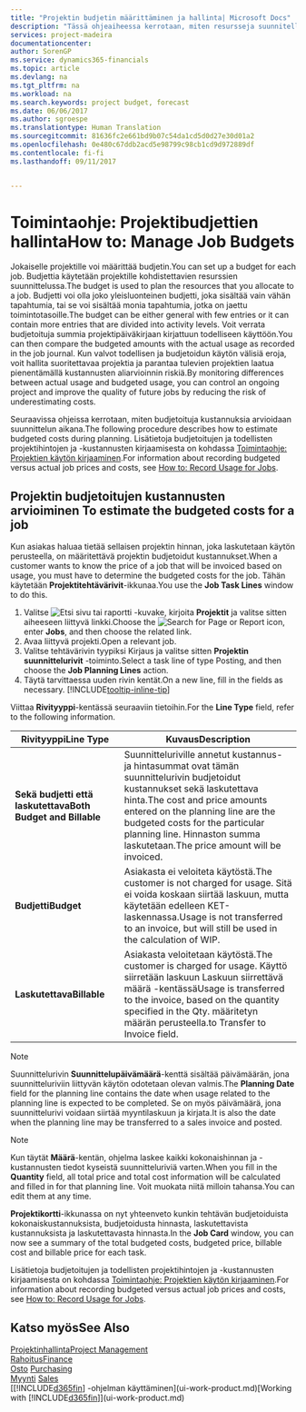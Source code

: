 ```yaml
---
title: "Projektin budjetin määrittäminen ja hallinta| Microsoft Docs"
description: "Tässä ohjeaiheessa kerrotaan, miten resursseja suunnitellaan ja ennakoidaan sekä miten projektin kustannukset määritetään kullekin projektille."
services: project-madeira
documentationcenter: 
author: SorenGP
ms.service: dynamics365-financials
ms.topic: article
ms.devlang: na
ms.tgt_pltfrm: na
ms.workload: na
ms.search.keywords: project budget, forecast
ms.date: 06/06/2017
ms.author: sgroespe
ms.translationtype: Human Translation
ms.sourcegitcommit: 81636fc2e661bd9b07c54da1cd5d0d27e30d01a2
ms.openlocfilehash: 0e480c67ddb2acd5e98799c98cb1cd9d972889df
ms.contentlocale: fi-fi
ms.lasthandoff: 09/11/2017


---
```

# <a name="how-to-manage-job-budgets"></a><span data-ttu-id="c1008-103">Toimintaohje: Projektibudjettien hallinta</span><span class="sxs-lookup"><span data-stu-id="c1008-103">How to: Manage Job Budgets</span></span>
<span data-ttu-id="c1008-104">Jokaiselle projektille voi määrittää budjetin.</span><span class="sxs-lookup"><span data-stu-id="c1008-104">You can set up a budget for each job.</span></span> <span data-ttu-id="c1008-105">Budjettia käytetään projektille kohdistettavien resurssien suunnittelussa.</span><span class="sxs-lookup"><span data-stu-id="c1008-105">The budget is used to plan the resources that you allocate to a job.</span></span> <span data-ttu-id="c1008-106">Budjetti voi olla joko yleisluonteinen budjetti, joka sisältää vain vähän tapahtumia, tai se voi sisältää monia tapahtumia, jotka on jaettu toimintotasoille.</span><span class="sxs-lookup"><span data-stu-id="c1008-106">The budget can be either general with few entries or it can contain more entries that are divided into activity levels.</span></span> <span data-ttu-id="c1008-107">Voit verrata budjetoituja summia projektipäiväkirjaan kirjattuun todelliseen käyttöön.</span><span class="sxs-lookup"><span data-stu-id="c1008-107">You can then compare the budgeted amounts with the actual usage as recorded in the job journal.</span></span> <span data-ttu-id="c1008-108">Kun valvot todellisen ja budjetoidun käytön välisiä eroja, voit hallita suoritettavaa projektia ja parantaa tulevien projektien laatua pienentämällä kustannusten aliarvioinnin riskiä.</span><span class="sxs-lookup"><span data-stu-id="c1008-108">By monitoring differences between actual usage and budgeted usage, you can control an ongoing project and improve the quality of future jobs by reducing the risk of underestimating costs.</span></span>

<span data-ttu-id="c1008-109">Seuraavissa ohjeissa kerrotaan, miten budjetoituja kustannuksia arvioidaan suunnittelun aikana.</span><span class="sxs-lookup"><span data-stu-id="c1008-109">The following procedure describes how to estimate budgeted costs during planning.</span></span> <span data-ttu-id="c1008-110">Lisätietoja budjetoitujen ja todellisten projektihintojen ja -kustannusten kirjaamisesta on kohdassa [Toimintaohje: Projektien käytön kirjaaminen](projects-how-record-job-usage.md).</span><span class="sxs-lookup"><span data-stu-id="c1008-110">For information about recording budgeted versus actual job prices and costs, see [How to: Record Usage for Jobs](projects-how-record-job-usage.md).</span></span>  

## <span data-ttu-id="c1008-111"><a name="JobBudgetCosts"></a> Projektin budjetoitujen kustannusten arvioiminen</span><span class="sxs-lookup"><span data-stu-id="c1008-111"><a name="JobBudgetCosts"></a> To estimate the budgeted costs for a job</span></span>
<span data-ttu-id="c1008-112">Kun asiakas haluaa tietää sellaisen projektin hinnan, joka laskutetaan käytön perusteella, on määritettävä projektin budjetoidut kustannukset.</span><span class="sxs-lookup"><span data-stu-id="c1008-112">When a customer wants to know the price of a job that will be invoiced based on usage, you must have to determine the budgeted costs for the job.</span></span> <span data-ttu-id="c1008-113">Tähän käytetään **Projektitehtävärivit**-ikkunaa.</span><span class="sxs-lookup"><span data-stu-id="c1008-113">You use the **Job Task Lines** window to do this.</span></span>

1. <span data-ttu-id="c1008-114">Valitse ![Etsi sivu tai raportti](media/ui-search/search_small.png "Etsi sivu tai raportti -kuvake") -kuvake, kirjoita **Projektit** ja valitse sitten aiheeseen liittyvä linkki.</span><span class="sxs-lookup"><span data-stu-id="c1008-114">Choose the ![Search for Page or Report](media/ui-search/search_small.png "Search for Page or Report icon") icon, enter **Jobs**, and then choose the related link.</span></span>  
2. <span data-ttu-id="c1008-115">Avaa liittyvä projekti.</span><span class="sxs-lookup"><span data-stu-id="c1008-115">Open a relevant job.</span></span>
3. <span data-ttu-id="c1008-116">Valitse tehtävärivin tyypiksi Kirjaus ja valitse sitten **Projektin suunnittelurivit** -toiminto.</span><span class="sxs-lookup"><span data-stu-id="c1008-116">Select a task line of type Posting, and then choose the **Job Planning Lines** action.</span></span>
4. <span data-ttu-id="c1008-117">Täytä tarvittaessa uuden rivin kentät.</span><span class="sxs-lookup"><span data-stu-id="c1008-117">On a new line, fill in the fields as necessary.</span></span> [!INCLUDE[tooltip-inline-tip](includes/tooltip-inline-tip_md.md)]   

<span data-ttu-id="c1008-118">Viittaa **Rivityyppi**-kentässä seuraaviin tietoihin.</span><span class="sxs-lookup"><span data-stu-id="c1008-118">For the **Line Type** field, refer to the following information.</span></span>  

| <span data-ttu-id="c1008-119">Rivityyppi</span><span class="sxs-lookup"><span data-stu-id="c1008-119">Line Type</span></span> | <span data-ttu-id="c1008-120">Kuvaus</span><span class="sxs-lookup"><span data-stu-id="c1008-120">Description</span></span> |
| --- | --- |
| <span data-ttu-id="c1008-121">**Sekä budjetti että laskutettava**</span><span class="sxs-lookup"><span data-stu-id="c1008-121">**Both Budget and Billable**</span></span> |<span data-ttu-id="c1008-122">Suunnitteluriville annetut kustannus- ja hintasummat ovat tämän suunnittelurivin budjetoidut kustannukset sekä laskutettava hinta.</span><span class="sxs-lookup"><span data-stu-id="c1008-122">The cost and price amounts entered on the planning line are the budgeted costs for the particular planning line.</span></span> <span data-ttu-id="c1008-123">Hinnaston summa laskutetaan.</span><span class="sxs-lookup"><span data-stu-id="c1008-123">The price amount will be invoiced.</span></span> |
| <span data-ttu-id="c1008-124">**Budjetti**</span><span class="sxs-lookup"><span data-stu-id="c1008-124">**Budget**</span></span> |<span data-ttu-id="c1008-125">Asiakasta ei veloiteta käytöstä.</span><span class="sxs-lookup"><span data-stu-id="c1008-125">The customer is not charged for usage.</span></span> <span data-ttu-id="c1008-126">Sitä ei voida koskaan siirtää laskuun, mutta käytetään edelleen KET-laskennassa.</span><span class="sxs-lookup"><span data-stu-id="c1008-126">Usage is not transferred to an invoice, but will still be used in the calculation of WIP.</span></span> |
| <span data-ttu-id="c1008-127">**Laskutettava**</span><span class="sxs-lookup"><span data-stu-id="c1008-127">**Billable**</span></span> |<span data-ttu-id="c1008-128">Asiakasta veloitetaan käytöstä.</span><span class="sxs-lookup"><span data-stu-id="c1008-128">The customer is charged for usage.</span></span> <span data-ttu-id="c1008-129">Käyttö siirretään laskuun Laskuun siirrettävä määrä -kentässä</span><span class="sxs-lookup"><span data-stu-id="c1008-129">Usage is transferred to the invoice, based on the quantity specified in the Qty.</span></span> <span data-ttu-id="c1008-130">määritetyn määrän perusteella.</span><span class="sxs-lookup"><span data-stu-id="c1008-130">to Transfer to Invoice field.</span></span> |

> [!NOTE]  
>   <span data-ttu-id="c1008-131">Suunnittelurivin **Suunnittelupäivämäärä**-kenttä sisältää päivämäärän, jona suunnitteluriviin liittyvän käytön odotetaan olevan valmis.</span><span class="sxs-lookup"><span data-stu-id="c1008-131">The **Planning Date** field for the planning line contains the date when usage related to the planning line is expected to be completed.</span></span> <span data-ttu-id="c1008-132">Se on myös päivämäärä, jona suunnittelurivi voidaan siirtää myyntilaskuun ja kirjata.</span><span class="sxs-lookup"><span data-stu-id="c1008-132">It is also the date when the planning line may be transferred to a sales invoice and posted.</span></span>  

> [!NOTE]  
>   <span data-ttu-id="c1008-133">Kun täytät **Määrä**-kentän, ohjelma laskee kaikki kokonaishinnan ja -kustannusten tiedot kyseistä suunnitteluriviä varten.</span><span class="sxs-lookup"><span data-stu-id="c1008-133">When you fill in the **Quantity** field, all total price and total cost information will be calculated and filled in for that planning line.</span></span> <span data-ttu-id="c1008-134">Voit muokata niitä milloin tahansa.</span><span class="sxs-lookup"><span data-stu-id="c1008-134">You can edit them at any time.</span></span>

<span data-ttu-id="c1008-135">**Projektikortti**-ikkunassa on nyt yhteenveto kunkin tehtävän budjetoiduista kokonaiskustannuksista, budjetoidusta hinnasta, laskutettavista kustannuksista ja laskutettavasta hinnasta.</span><span class="sxs-lookup"><span data-stu-id="c1008-135">In the **Job Card** window, you can now see a summary of the total budgeted costs, budgeted price, billable cost and billable price for each task.</span></span>

<span data-ttu-id="c1008-136">Lisätietoja budjetoitujen ja todellisten projektihintojen ja -kustannusten kirjaamisesta on kohdassa [Toimintaohje: Projektien käytön kirjaaminen](projects-how-record-job-usage.md).</span><span class="sxs-lookup"><span data-stu-id="c1008-136">For information about recording budgeted versus actual job prices and costs, see [How to: Record Usage for Jobs](projects-how-record-job-usage.md).</span></span>

## <a name="see-also"></a><span data-ttu-id="c1008-137">Katso myös</span><span class="sxs-lookup"><span data-stu-id="c1008-137">See Also</span></span>
[<span data-ttu-id="c1008-138">Projektinhallinta</span><span class="sxs-lookup"><span data-stu-id="c1008-138">Project Management</span></span>](projects-manage-projects.md)  
[<span data-ttu-id="c1008-139">Rahoitus</span><span class="sxs-lookup"><span data-stu-id="c1008-139">Finance</span></span>](finance.md)  
<span data-ttu-id="c1008-140">[Osto](purchasing-manage-purchasing.md)       </span><span class="sxs-lookup"><span data-stu-id="c1008-140">[Purchasing](purchasing-manage-purchasing.md)       </span></span>  
<span data-ttu-id="c1008-141">[Myynti](sales-manage-sales.md)    </span><span class="sxs-lookup"><span data-stu-id="c1008-141">[Sales](sales-manage-sales.md)    </span></span>  
<span data-ttu-id="c1008-142">[[!INCLUDE[d365fin](includes/d365fin_md.md)] -ohjelman käyttäminen](ui-work-product.md)</span><span class="sxs-lookup"><span data-stu-id="c1008-142">[Working with [!INCLUDE[d365fin](includes/d365fin_md.md)]](ui-work-product.md)</span></span>  

